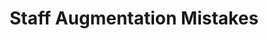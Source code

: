 ---
title: Staff Augmentation Mistakes
ExternalLink: https://f.hubspotusercontent30.net/hubfs/732832/Infographics/Staff%20Augmentation%20Mistakes%20Infographic.pdf
resources:
- name: "thumbnail"
  src: "staff-augmentation-mistakes.png"
description:
keywords:
tags:
---